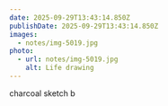 ```yaml
---
date: 2025-09-29T13:43:14.850Z
publishDate: 2025-09-29T13:43:14.850Z
images:
  - notes/img-5019.jpg
photo:
  - url: notes/img-5019.jpg
    alt: Life drawing
---
```


charcoal sketch b
